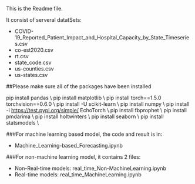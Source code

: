 This is the Readme file.

It consist of serveral datatSets:
- COVID-19_Reported_Patient_Impact_and_Hospital_Capacity_by_State_Timeseries.csv
- co-est2020.csv
- rt.csv
- state_code.csv
- us-counties.csv
- us-states.csv

##Please make sure all of the packages have been installed

pip install pandas \\
pip install matplotlib \\
pip install torch==1.5.0 torchvision==0.6.0 \\
pip install -U scikit-learn \\
pip install numpy \\
pip install -i https://test.pypi.org/simple/ EchoTorch \\
pip install fbprophet \\
pip install pmdarima \\
pip install holtwinters \\
pip install seaborn \\
pip install statsmodels \\


###For machine learning based model, the code and result is in:
- Machine_Learning-based_Forecasting.ipynb

###For non-machine learning model, it contains 2 files:
- Non-Real-time models: real_time_Non-MachineLearning.ipynb
- Real-time models: real_time_MachineLearning.ipynb
